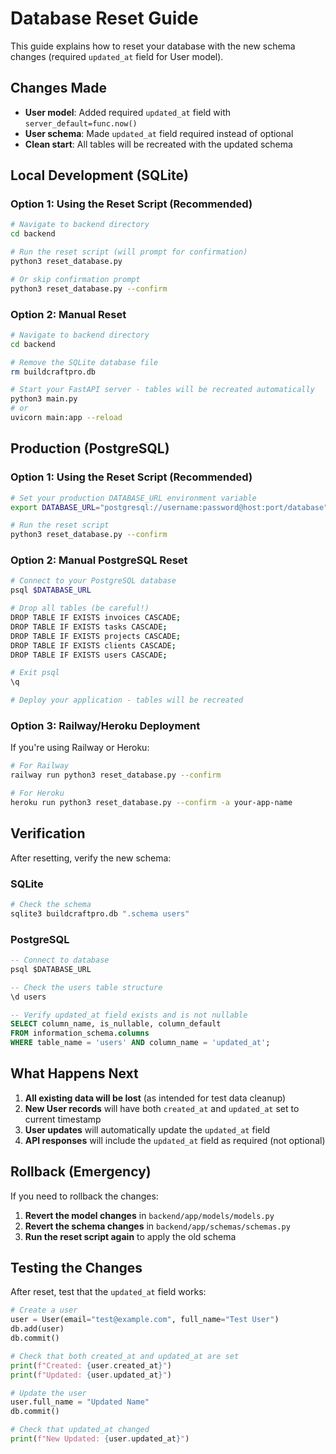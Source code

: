 # Database Reset Guide

This guide explains how to reset your database with the new schema changes (required `updated_at` field for User model).

## Changes Made

- **User model**: Added required `updated_at` field with `server_default=func.now()`
- **User schema**: Made `updated_at` field required instead of optional
- **Clean start**: All tables will be recreated with the updated schema

## Local Development (SQLite)

### Option 1: Using the Reset Script (Recommended)

```bash
# Navigate to backend directory
cd backend

# Run the reset script (will prompt for confirmation)
python3 reset_database.py

# Or skip confirmation prompt
python3 reset_database.py --confirm
```

### Option 2: Manual Reset

```bash
# Navigate to backend directory
cd backend

# Remove the SQLite database file
rm buildcraftpro.db

# Start your FastAPI server - tables will be recreated automatically
python3 main.py
# or
uvicorn main:app --reload
```

## Production (PostgreSQL)

### Option 1: Using the Reset Script (Recommended)

```bash
# Set your production DATABASE_URL environment variable
export DATABASE_URL="postgresql://username:password@host:port/database"

# Run the reset script
python3 reset_database.py --confirm
```

### Option 2: Manual PostgreSQL Reset

```bash
# Connect to your PostgreSQL database
psql $DATABASE_URL

# Drop all tables (be careful!)
DROP TABLE IF EXISTS invoices CASCADE;
DROP TABLE IF EXISTS tasks CASCADE;
DROP TABLE IF EXISTS projects CASCADE;
DROP TABLE IF EXISTS clients CASCADE;
DROP TABLE IF EXISTS users CASCADE;

# Exit psql
\q

# Deploy your application - tables will be recreated
```

### Option 3: Railway/Heroku Deployment

If you're using Railway or Heroku:

```bash
# For Railway
railway run python3 reset_database.py --confirm

# For Heroku
heroku run python3 reset_database.py --confirm -a your-app-name
```

## Verification

After resetting, verify the new schema:

### SQLite
```bash
# Check the schema
sqlite3 buildcraftpro.db ".schema users"
```

### PostgreSQL
```sql
-- Connect to database
psql $DATABASE_URL

-- Check the users table structure
\d users

-- Verify updated_at field exists and is not nullable
SELECT column_name, is_nullable, column_default 
FROM information_schema.columns 
WHERE table_name = 'users' AND column_name = 'updated_at';
```

## What Happens Next

1. **All existing data will be lost** (as intended for test data cleanup)
2. **New User records** will have both `created_at` and `updated_at` set to current timestamp
3. **User updates** will automatically update the `updated_at` field
4. **API responses** will include the `updated_at` field as required (not optional)

## Rollback (Emergency)

If you need to rollback the changes:

1. **Revert the model changes** in `backend/app/models/models.py`
2. **Revert the schema changes** in `backend/app/schemas/schemas.py`
3. **Run the reset script again** to apply the old schema

## Testing the Changes

After reset, test that the `updated_at` field works:

```python
# Create a user
user = User(email="test@example.com", full_name="Test User")
db.add(user)
db.commit()

# Check that both created_at and updated_at are set
print(f"Created: {user.created_at}")
print(f"Updated: {user.updated_at}")

# Update the user
user.full_name = "Updated Name"
db.commit()

# Check that updated_at changed
print(f"New Updated: {user.updated_at}")
``` 